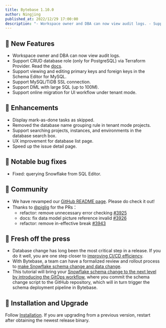 ```yaml
---
title: Bytebase 1.10.0
author: Ningjing
published_at: 2022/12/29 17:00:00
description: "- Workspace owner and DBA can now view audit logs. - Support CRUD database role (only for PostgreSQL) via Terraform Provider. - Support viewing and editing primary keys and foreign keys in the Schema editor for MySQL. - Support MySQL/TiDB SSL connection."
---
```


## 🚀 New Features
- Workspace owner and DBA can now view audit logs.
- Support CRUD database role (only for PostgreSQL) via Terraform Provider. Read the [docs](https://registry.terraform.io/providers/bytebase/bytebase/latest/docs/resources/database_role).
- Support viewing and editing primary keys and foreign keys in the Schema Editor for MySQL.
- Support MySQL/TiDB SSL connection.
- Support DML with large SQL (up to 100M).
- Support online migration for UI workflow under tenant mode.

## 🎄 Enhancements
- Display mark-as-done tasks as skipped.
- Removed the database name grouping rule in tenant mode projects.
- Support searching projects, instances, and environments in the database search box.
- UX improvement for database list page.
- Speed up the issue detail page.

## 🐞 Notable bug fixes
- Fixed: querying Snowflake from SQL Editor.

## 🎠 Community
- We have revamped our [GitHub README page](https://github.com/bytebase). Please do check it out!
- Thanks to [@piglig](https://github.com/piglig) for the PRs：
  - refactor: remove unnecessary error checking [#3925](https://github.com/bytebase/bytebase/pull/3925)
  - docs: fix data model picture reference invalid [#3926](https://github.com/bytebase/bytebase/pull/3926)
  - refactor: remove in-effective break [#3943](https://github.com/bytebase/bytebase/pull/3943)

## 📰 Fresh off the press
- Database change has long been the most critical step in a release. If you do it well, you are one step closer to [improving CI/CD efficiency](/blog/database-cicd-best-practice). 
- With Bytebase, a team can have a formalized review and rollout process to [make Snowflake schema change and data change](/blog/database-change-management-with-snowflake).
- This tutorial will bring your [Snowflake schema change to the next level by introducing the GitOps workflow](/blog/database-change-management-with-snowflake-and-github), where you commit the schema change script to the GitHub repository, which will in turn trigger the schema deployment pipeline in Bytebase.
  
## 📕 Installation and Upgrade
Follow [Installation](/docs/get-started/install/overview). If you are upgrading from a previous version, restart after obtaining the newest release binary.